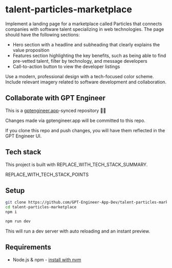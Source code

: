 # talent-particles-marketplace

Implement a landing page for a marketplace called Particles that connects companies with software talent specializing in web technologies. The page should have the following sections:

- Hero section with a headline and subheading that clearly explains the value proposition 
- Features section highlighting the key benefits, such as being able to find pre-vetted talent, filter by technology, and message developers
- Call-to-action button to view the developer listings

Use a modern, professional design with a tech-focused color scheme. Include relevant imagery related to software development and collaboration.

## Collaborate with GPT Engineer

This is a [gptengineer.app](https://gptengineer.app)-synced repository 🌟🤖

Changes made via gptengineer.app will be committed to this repo.

If you clone this repo and push changes, you will have them reflected in the GPT Engineer UI.

## Tech stack

This project is built with REPLACE_WITH_TECH_STACK_SUMMARY.

REPLACE_WITH_TECH_STACK_POINTS

## Setup

```sh
git clone https://github.com/GPT-Engineer-App-Dev/talent-particles-marketplace.git
cd talent-particles-marketplace
npm i
```

```sh
npm run dev
```

This will run a dev server with auto reloading and an instant preview.

## Requirements

- Node.js & npm - [install with nvm](https://github.com/nvm-sh/nvm#installing-and-updating)
